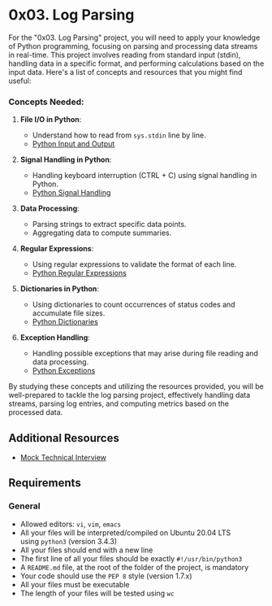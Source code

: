 0x03. Log Parsing
=================

For the "0x03. Log Parsing" project, you will need to apply your knowledge of Python programming, focusing on parsing and processing data streams in real-time. This project involves reading from standard input (stdin), handling data in a specific format, and performing calculations based on the input data. Here's a list of concepts and resources that you might find useful:

### Concepts Needed:

1.  **File I/O in Python**:

    -   Understand how to read from `sys.stdin` line by line.
    -   [Python Input and Output](https://intranet.alxswe.com/rltoken/f7U2MDsBT_rd9AfUUaqVnQ "Python Input and Output")
2.  **Signal Handling in Python**:

    -   Handling keyboard interruption (CTRL + C) using signal handling in Python.
    -   [Python Signal Handling](https://intranet.alxswe.com/rltoken/1nDqPJe80rSD-NMulzjJBw "Python Signal Handling")
3.  **Data Processing**:

    -   Parsing strings to extract specific data points.
    -   Aggregating data to compute summaries.
4.  **Regular Expressions**:

    -   Using regular expressions to validate the format of each line.
    -   [Python Regular Expressions](https://intranet.alxswe.com/rltoken/ZsD-YLisfaHFeMT_sZxX1Q "Python Regular Expressions")
5.  **Dictionaries in Python**:

    -   Using dictionaries to count occurrences of status codes and accumulate file sizes.
    -   [Python Dictionaries](https://intranet.alxswe.com/rltoken/JM-RpavKkb8yanxWEnNYJw "Python Dictionaries")
6.  **Exception Handling**:

    -   Handling possible exceptions that may arise during file reading and data processing.
    -   [Python Exceptions](https://intranet.alxswe.com/rltoken/OA2PlryrYA2gyCCKIsdgUw "Python Exceptions")

By studying these concepts and utilizing the resources provided, you will be well-prepared to tackle the log parsing project, effectively handling data streams, parsing log entries, and computing metrics based on the processed data.

Additional Resources
--------------------

-   [Mock Technical Interview](https://intranet.alxswe.com/rltoken/VlOaXKkbecRYdnTLaLU1lg "Mock Technical Interview")

Requirements
------------

### General

-   Allowed editors: `vi`, `vim`, `emacs`
-   All your files will be interpreted/compiled on Ubuntu 20.04 LTS using `python3` (version 3.4.3)
-   All your files should end with a new line
-   The first line of all your files should be exactly `#!/usr/bin/python3`
-   A `README.md` file, at the root of the folder of the project, is mandatory
-   Your code should use the `PEP 8` style (version 1.7.x)
-   All your files must be executable
-   The length of your files will be tested using `wc`